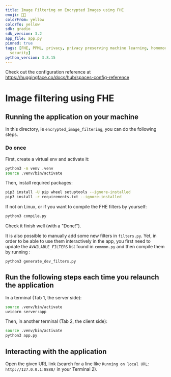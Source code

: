 ```yaml
---
title: Image Filtering on Encrypted Images using FHE
emoji: 🥷💬
colorFrom: yellow
colorTo: yellow
sdk: gradio
sdk_version: 3.2
app_file: app.py
pinned: true
tags: [FHE, PPML, privacy, privacy preserving machine learning, homomorphic encryption,
  security]
python_version: 3.8.15
---
```


Check out the configuration reference at https://huggingface.co/docs/hub/spaces-config-reference

# Image filtering using FHE

## Running the application on your machine

In this directory, ie `encrypted_image_filtering`, you can do the following steps.

### Do once

First, create a virtual env and activate it:

<!--pytest-codeblocks:skip-->

```bash
python3 -m venv .venv
source .venv/bin/activate
```

Then, install required packages:

<!--pytest-codeblocks:skip-->

```bash
pip3 install -U pip wheel setuptools --ignore-installed
pip3 install -r requirements.txt --ignore-installed
```

If not on Linux, or if you want to compile the FHE filters by yourself:

<!--pytest-codeblocks:skip-->

```bash
python3 compile.py
```

Check it finish well (with a "Done!").

It is also possible to manually add some new filters in `filters.py`. Yet, in order to be able to use
them interactively in the app, you first need to update the `AVAILABLE_FILTERS` list found in `common.py`
and then compile them by running :

<!--pytest-codeblocks:skip-->

```bash
python3 generate_dev_filters.py
```

## Run the following steps each time you relaunch the application

In a terminal (Tab 1, the server side):

<!--pytest-codeblocks:skip-->

```bash
source .venv/bin/activate
uvicorn server:app
```

Then, in another terminal (Tab 2, the client side):

<!--pytest-codeblocks:skip-->

```bash
source .venv/bin/activate
python3 app.py
```

## Interacting with the application

Open the given URL link (search for a line like `Running on local URL:  http://127.0.0.1:8888/` in your Terminal 2).
